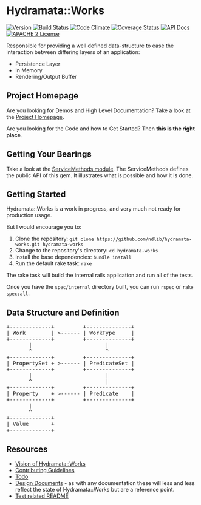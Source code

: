 # Hydramata::Works

[![Version](https://badge.fury.io/rb/hydramata-works.png)](http://badge.fury.io/rb/hydramata-works)
[![Build Status](https://travis-ci.org/ndlib/hydramata-works.png?branch=master)](https://travis-ci.org/ndlib/hydramata-works)
[![Code Climate](https://codeclimate.com/github/ndlib/hydramata-works.png)](https://codeclimate.com/github/ndlib/hydramata-works)
[![Coverage Status](https://img.shields.io/coveralls/ndlib/hydramata-works.svg)](https://coveralls.io/r/ndlib/hydramata-works)
[![API Docs](http://img.shields.io/badge/API-docs-blue.svg)](http://rubydoc.info/github/ndlib/hydramata-works/master/frames/)
[![APACHE 2 License](http://img.shields.io/badge/APACHE2-license-blue.svg)](./LICENSE)

Responsible for providing a well defined data-structure to ease the interaction between differing layers of an application:

* Persistence Layer
* In Memory
* Rendering/Output Buffer

## Project Homepage

Are you looking for Demos and High Level Documentation? Take a look at the [Project Homepage](https://jeremyf.github.io/hydramata-works).

Are you looking for the Code and how to Get Started? Then **this is the right place**.

## Getting Your Bearings

Take a look at the [ServiceMethods module](./app/services/hydramata/works/service_methods.rb).
The ServiceMethods defines the public API of this gem.
It illustrates what is possible and how it is done.

## Getting Started

Hydramata::Works is a work in progress, and very much not ready for production usage.

But I would encourage you to:

1. Clone the repository: `git clone https://github.com/ndlib/hydramata-works.git hydramata-works`
1. Change to the repository's directory: `cd hydramata-works`
1. Install the base dependencies: `bundle install`
1. Run the default rake task: `rake`

The rake task will build the internal rails application and run all of the tests.

Once you have the `spec/internal` directory built, you can run `rspec` or `rake spec:all`.

## Data Structure and Definition

<pre>
+-------------+         +--------------+
| Work        | >------ | WorkType     |
+-------------+         +--------------+
       |                       |
       ^                       ^
+-------------+         +--------------+
| PropertySet + >------ | PredicateSet |
+-------------+         +--------------+
       |                       |
       ^                       |
+-------------+         +--------------+
| Property    + >------ | Predicate    |
+-------------+         +--------------+
       |
       ^
+-------------+
| Value       +
+-------------+
</pre>


## Resources

* [Vision of Hydramata::Works](./VISION.md)
* [Contributing Guidelines](./CONTRIBUTING.md)
* [Todo](./TODO.md)
* [Design Documents](./documents/) - as with any documentation these will less and less reflect the state of Hydramata::Works but are a reference point.
* [Test related README](./spec/README.md)
